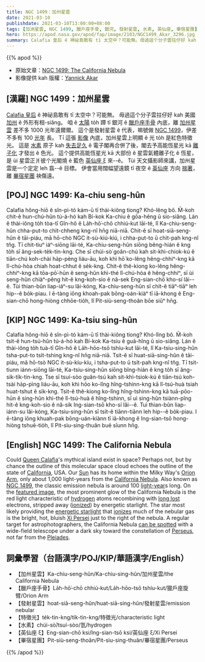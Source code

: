```yaml
---
title: NGC 1499：加州星雲
date: 2021-03-10
publishdate: 2021-03-10T13:00:00+08:00
tags: [加洲星雲, NGC 1499, 臘戶座手骨, 銀河, 發射星雲, 水素, 英仙座, 畢宿星團]
hero: https://apod.nasa.gov/apod/fap/image/2103/NGC1499_Akar_3296.jpg
summary: Calafia 皇后 ê 神祕島敢有 tī 太空中？可能無。毋過這个分子雲拄仔好 kah 美國加州 ê 外形有相-siâng。咱 ê 太陽 to̍h 蹛 tī 銀河 ê 臘戶座手骨內底，離加州星雲差不多 1000 光年遠爾爾。
---
```


{{% apod %}}

- 原始文章：[NGC 1499: The California Nebula](https://apod.nasa.gov/apod/ap210310.html)
- 影像提供 kah 版權：[Yannick Akar](https://www.instagram.com/dotexplore/)

## [漢羅] NGC 1499：加州星雲
[Calafia 皇后][Queen Calafia] ê 神祕島敢有 tī 太空中？可能無。
毋過這个分子雲拄仔好 kah 美國 [加州][California] ê 外形有相-siâng。
咱 ê [太陽][Sun] to̍h 蹛 tī 銀河 ê [臘戶座手骨][Orion Arm] 內底，離 [加州星雲][California Nebula] 差不多 1000 光年遠爾爾。
這个是發射星雲 ê 代表，嘛號做 [NGC 1499][NGC 1499]，伊差不多有 100 [光年][light-year] 長。
Tī 這張 [影像][featured image] 內底，加州星雲上明顯 ê 光 to̍h 是紅色特徵光。
這是 [水素][hydrogen] 原子 kah [失去足久][long lost] ê 電子閣再合併了後，閣去予高能恆星光 kā [離子化][ionized] 才發出 ê 色光。
這个提供高能恆星光 kā 大部份 ê 星雲氣體離子化 ê 恆星，是 ùi 星雲正爿彼个光閣燒 ê 藍色 [英仙座 ξ][Xi Persei] 來--ê。
Tùi 天文攝影師來講，加州星雲是一个定定 leh 翕--ê 目標。
伊會當用闊幅望遠鏡 tī 夜空 ê [英仙座][Perseus] 方向 [揣著][can be spotted]，離 [畢宿星團][Pleiades] 袂傷遠。

## [POJ] NGC 1499: Ka-chiu seng-hûn
Calafia hông-hiō ê sîn-pì-tó kám-ū tī thài-kiông tiong? Khó-lêng bô.
M̄-koh chit-ê hun-chú-hûn tú-á-hó kah Bí-kok Ka-chiu ê gōa-hêng ū sio-siâng.
Lán ê thài-iông to̍h tòa-tī Gîn-hô ê La̍h-hō͘-chō chhiú-kut lāi-té, lî Ka-chiu-seng-hûn chha-put-to chi̍t-chheng kng-nî hn̄g niā-niā.
Chit-ê sī hoat-siā-seng-hûn ê tāi-piáu, mā hō-chò NGC it-sù-kiú-kiú, i chha-put-to ū chi̍t-pah kng-nî tn̂g.
Tī chit-tiuⁿ iáⁿ-siōng lāi-té, Ka-chiu-seng-hûn siōng bêng-hián ê kng to̍h sī âng-sek-te̍k-tin-kng.
Che sī chúi-sò͘ goân-chú kah sit-khì-chiok-kú ê tiān-chú koh-chài ha̍p-pèng liáu-āu, koh khì hō͘ ko-lêng hêng-chhiⁿ-kng kā lî-chú-hòa chiah hoat-chhut ê se̍k-kng.
Chit-ê thê-kiong ko-lêng hêng-chhiⁿ-kng kā tōa-pō͘-hūn ê seng-hûn khì-thé lî-chú-hòa ê hêng-chhiⁿ, sī ùi seng-hûn chiàⁿ-pêng hit-ê kng-koh-sio ê nâ-sek Eng-sian-chō kho-sí lâi--ê.
Tùi thian-bûn liap-iáⁿ-su lâi-kóng, Ka-chiu-seng-hûn sī chi̍t-ê tiāⁿ-tiāⁿ leh hip--ê bo̍k-piau.
I ē-tàng iōng khoah-pak bōng-oán-kiàⁿ tī iā-khong ê Eng-sian-chō hong-hiòng chhōe-tio̍h, lî Pit-siù-seng-thoân bōe siūⁿ hn̄g.

## [KIP] NGC 1499: Ka-tsiu sing-hûn
Calafia hông-hiō ê sîn-pì-tó kám-ū tī thài-kiông tiong? Khó-lîng bô.
M̄-koh tsit-ê hun-tsú-hûn tú-á-hó kah Bí-kok Ka-tsiu ê guā-hîng ū sio-siâng.
Lán ê thài-iông to̍h tuà-tī Gîn-hô ê La̍h-hōo-tsō tshíu-kut lāi-té, lî Ka-tsiu-sing-hûn tsha-put-to tsi̍t-tshing kng-nî hn̄g niā-niā.
Tsit-ê sī huat-siā-sing-hûn ê tāi-piáu, mā hō-tsò NGC it-sù-kíu-kíu, i tsha-put-to ū tsi̍t-pah kng-nî tn̂g.
Tī tsit-tiunn iánn-siōng lāi-té, Ka-tsiu-sing-hûn siōng bîng-hián ê kng to̍h sī âng-sik-ti̍k-tin-kng.
Tse sī tsuí-sòo guân-tsú kah sit-khì-tsiok-kú ê tiān-tsú koh-tsài ha̍p-pìng liáu-āu, koh khì hōo ko-lîng hîng-tshinn-kng kā lî-tsú-huà tsiah huat-tshut ê si̍k-kng.
Tsit-ê thê-kiong ko-lîng hîng-tshinn-kng kā tuā-pōo-hūn ê sing-hûn khì-thé lî-tsú-huà ê hîng-tshinn, sī uì sing-hûn tsiànn-pîng hit-ê kng-koh-sio ê nâ-sik Ing-sian-tsō kho-sí lâi--ê.
Tuì thian-bûn liap-iánn-su lâi-kóng, Ka-tsiu-sing-hûn sī tsi̍t-ê tiānn-tiānn leh hip--ê bo̍k-piau.
I ē-tàng iōng khuah-pak bōng-uán-kiànn tī iā-khong ê Ing-sian-tsō hong-hiòng tshuē-tio̍h, lî Pit-sìu-sing-thuân buē sīunn hn̄g.

## [English] NGC 1499: The California Nebula
Could [Queen Calafia][Queen Calafia]'s mythical island exist in space? Perhaps not, but by chance the outline of this molecular space cloud echoes the outline of the state of [California][California], USA. Our [Sun][Sun] has its home within the Milky Way's [Orion Arm][Orion Arm], only about 1,000 light-years from the [California Nebula][California Nebula]. Also known as [NGC 1499][NGC 1499], the classic emission nebula is around 100 [light-year][light-year]s long. On the [featured image][featured image], the most prominent glow of the California Nebula is the red light characteristic of [hydrogen][hydrogen] atoms recombining with [long lost][long lost] electrons, stripped away ([ionized][ionized]) by energetic starlight. The star most likely providing the [energetic starlight][energetic starlight] that [ionizes][ionizes] much of the nebular gas is the bright, hot, bluish [Xi Persei][Xi Persei] just to the right of the nebula. A regular target for astrophotographers, the California Nebula [can be spotted][can be spotted] with a wide-field telescope under a dark sky toward the constellation of [Perseus][Perseus], not far from the [Pleiades][Pleiades].

## 詞彙學習（台語漢字/POJ/KIP/華語漢字/English）

- 【加州星雲】Ka-chiu-seng-hûn/Ka-chiu-sing-hûn/加州星雲/the California Nebula
- 【臘戶座手骨】La̍h-hō͘-chō chhiú-kut/La̍h-hōo-tsō tshíu-kut/獵戶座旋臂/Orion Arm
- 【發射星雲】hoat-siā-seng-hûn/huat-siā-sing-hûn/發射星雲/emission nebular
- 【特徵光】te̍k-tin-kng/ti̍k-tin-kng/特徵光/characteristic light
- 【水素】chúi-sò͘/tsuí-sòo/氫/hydrogen
- 【英仙座 ξ】Eng-sian-chō ksi/Ing-sian-tsō ksi/英仙座 ξ/Xi Persei
- 【畢宿星團】Pit-siù-seng-thoân/Pit-sìu-sing-thuân/畢宿星團/Perseus


{{% /apod %}}

[Queen Calafia]: https://en.wikipedia.org/wiki/Calafia
[California]: http://en.wikipedia.org/wiki/California
[Sun]: https://apod.nasa.gov/apod/ap140506.html
[Orion Arm]: http://www.atlasoftheuniverse.com/5000lys.html
[California Nebula]: https://en.wikipedia.org/wiki/California_Nebula
[NGC 1499]: http://spider.seds.org/spider/Misc/n1499.html
[light-year]: https://starchild.gsfc.nasa.gov/docs/StarChild/questions/question19.html
[featured image]: https://www.instagram.com/p/CK9TQ73pOy4/
[hydrogen]: https://periodic.lanl.gov/1.shtml
[long lost]: https://apod.nasa.gov/apod/fap/lib/lament.html
[ionized]: https://energyeducation.ca/wiki/images/3/3d/IONIZATION.png
[energetic starlight]: https://science.nasa.gov/ems/10_ultravioletwaves
[ionizes]: https://spaceplace.nasa.gov/ion-balloons/en/
[Xi Persei]: https://en.wikipedia.org/wiki/Xi_Persei
[can be spotted]: https://apod.nasa.gov/apod/ap090411.html
[Perseus]: https://en.wikipedia.org/wiki/Perseus_%28constellation%29
[Pleiades]: https://apod.nasa.gov/apod/ap131122.html
